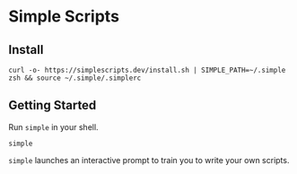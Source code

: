 # Simple Scripts

## Install

```shell
curl -o- https://simplescripts.dev/install.sh | SIMPLE_PATH=~/.simple zsh && source ~/.simple/.simplerc
```

## Getting Started

Run `simple` in your shell.

```shell
simple
```

`simple` launches an interactive prompt to train you to write your own scripts.
